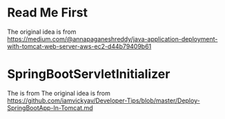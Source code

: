 # Read Me First

The original idea is from  
https://medium.com/@annapaganeshreddy/java-application-deployment-with-tomcat-web-server-aws-ec2-d44b79409b61

# SpringBootServletInitializer

The is from The original idea is from    
https://github.com/iamvickyav/Developer-Tips/blob/master/Deploy-SpringBootApp-In-Tomcat.md

